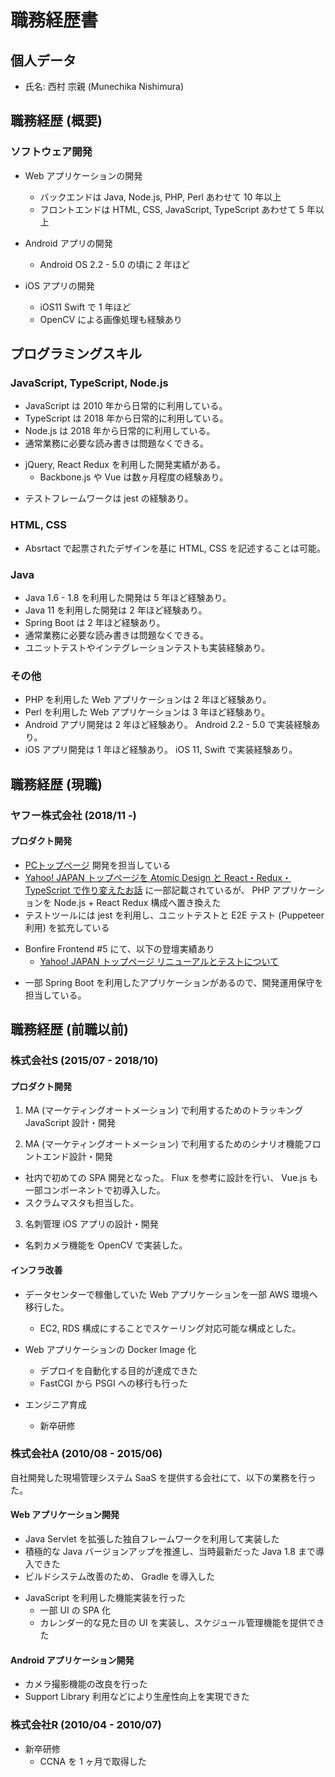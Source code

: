 # 職務経歴書

## 個人データ

- 氏名: 西村 宗親 (Munechika Nishimura)

## 職務経歴 (概要)

### ソフトウェア開発

+ Web アプリケーションの開発
  - バックエンドは Java, Node.js, PHP, Perl あわせて 10 年以上
  - フロントエンドは HTML, CSS, JavaScript, TypeScript あわせて 5 年以上

+ Android アプリの開発
  - Android OS 2.2 - 5.0 の頃に 2 年ほど

+ iOS アプリの開発
  - iOS11 Swift で 1 年ほど
  - OpenCV による画像処理も経験あり

## プログラミングスキル

### JavaScript, TypeScript, Node.js

- JavaScript は 2010 年から日常的に利用している。
- TypeScript は 2018 年から日常的に利用している。
- Node.js は 2018 年から日常的に利用している。
- 通常業務に必要な読み書きは問題なくできる。
+ jQuery, React Redux を利用した開発実績がある。
  - Backbone.js や Vue は数ヶ月程度の経験あり。
- テストフレームワークは jest の経験あり。

### HTML, CSS

- Absrtact で起票されたデザインを基に HTML, CSS を記述することは可能。 

### Java

- Java 1.6 - 1.8 を利用した開発は 5 年ほど経験あり。
- Java 11 を利用した開発は 2 年ほど経験あり。
- Spring Boot は 2 年ほど経験あり。
- 通常業務に必要な読み書きは問題なくできる。
- ユニットテストやインテグレーションテストも実装経験あり。

### その他

- PHP を利用した Web アプリケーションは 2 年ほど経験あり。
- Perl を利用した Web アプリケーションは 3 年ほど経験あり。
- Android アプリ開発は 2 年ほど経験あり。 Android 2.2 - 5.0 で実装経験あり。
- iOS アプリ開発は 1 年ほど経験あり。 iOS 11, Swift で実装経験あり。

## 職務経歴 (現職)

### ヤフー株式会社 (2018/11 -)

#### プロダクト開発

- [PCトップページ](https://www.yahoo.co.jp/) 開発を担当している
- [Yahoo! JAPAN トップページを Atomic Design と React・Redux・TypeScript で作り変えたお話](https://techblog.yahoo.co.jp/entry/20191203785540/) に一部記載されているが、 PHP アプリケーションを Node.js + React Redux 構成へ置き換えた
- テストツールには jest を利用し、ユニットテストと E2E テスト (Puppeteer利用) を拡充している
+ Bonfire Frontend #5 にて、以下の登壇実績あり
  - [Yahoo! JAPAN トップページ リニューアルとテストについて](https://www.slideshare.net/techblogyahoo/yahoo-japan-yjbonfire)
- 一部 Spring Boot を利用したアプリケーションがあるので、開発運用保守を担当している。

## 職務経歴 (前職以前)

### 株式会社S (2015/07 - 2018/10)

#### プロダクト開発

1. MA (マーケティングオートメーション) で利用するためのトラッキング JavaScript 設計・開発

2. MA (マーケティングオートメーション) で利用するためのシナリオ機能フロントエンド設計・開発
  - 社内で初めての SPA 開発となった。 Flux を参考に設計を行い、 Vue.js も一部コンポーネントで初導入した。
  - スクラムマスタも担当した。

3. 名刺管理 iOS アプリの設計・開発
  - 名刺カメラ機能を OpenCV で実装した。

#### インフラ改善

+ データセンターで稼働していた Web アプリケーションを一部 AWS 環境へ移行した。
  - EC2, RDS 構成にすることでスケーリング対応可能な構成とした。

+ Web アプリケーションの Docker Image 化
  - デプロイを自動化する目的が達成できた
  - FastCGI から PSGI への移行も行った

+ エンジニア育成
  - 新卒研修

### 株式会社A (2010/08 - 2015/06)

自社開発した現場管理システム SaaS を提供する会社にて、以下の業務を行った。

#### Web アプリケーション開発

- Java Servlet を拡張した独自フレームワークを利用して実装した
- 積極的な Java バージョンアップを推進し、当時最新だった Java 1.8 まで導入できた
- ビルドシステム改善のため、 Gradle を導入した
+ JavaScript を利用した機能実装を行った
  - 一部 UI の SPA 化
  - カレンダー的な見た目の UI を実装し、スケジュール管理機能を提供できた

#### Android アプリケーション開発

- カメラ撮影機能の改良を行った
- Support Library 利用などにより生産性向上を実現できた

### 株式会社R (2010/04 - 2010/07)

+ 新卒研修
  - CCNA を 1 ヶ月で取得した